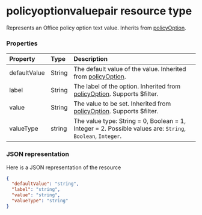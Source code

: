 # policyoptionvaluepair resource type

Represents an Office policy option text value. Inherits from [policyOption](policyoption.md).


### Properties
| Property	   | Type	|Description|
|:---------------|:--------|:----------|
|defaultValue|String|The default value of the value. Inherited from [policyOption](policyoption.md).|
|label|String|The label of the option. Inherited from [policyOption](policyoption.md). Supports $filter.|
|value|String|The value to be set. Inherited from [policyOption](policyoption.md). Supports $filter.|
|valueType|string|The value type: String = 0, Boolean = 1, Integer = 2. Possible values are: `String`, `Boolean`, `Integer`.|

### JSON representation

Here is a JSON representation of the resource

<!-- {
  "blockType": "resource",
  "optionalProperties": [
    "defaultValue",
    "label",
    "value",
    "valueType"
  ],
  "keyProperty": "id",
  "@odata.type": "microsoft.graph.policyoption"
}-->

```json
{
  "defaultValue": "string",
  "label": "string",
  "value": "string",
  "valueType": "string"
}

```

<!-- uuid: 8fcb5dbc-d5aa-4681-8e31-b001d5168d79
2015-10-25 14:57:30 UTC -->
<!-- {
  "type": "#page.annotation",
  "description": "policyoption resource",
  "keywords": "",
  "section": "documentation",
  "tocPath": ""
}-->

